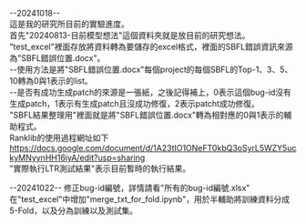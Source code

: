 --20241018--  
這是我的研究所目前的實驗進度。  
首先"20240813-目前模型想法"這個資料夾就是放目前的研究想法。  
"test_excel"裡面存放將資料轉為要儲存的excel格式，裡面的SBFL錯誤資訊來源為"SBFL錯誤位置.docx"。  
  --使用方法是將"SBFL錯誤位置.docx"每個project的每個SBFL的Top-1、3、5、10轉為0與1表示的list。  
  --是否有成功生成patch的來源是一張紙，之後記得補上，0表示這個bug-id沒有生成patch，1表示有生成patch且沒成功修復，2表示patcht成功修復。  
"SBFL結果整理用"裡面就是將"SBFL錯誤位置.docx"轉為相對應的0與1表示的輔助程式。  
Ranklib的使用過程網址如下  
https://docs.google.com/document/d/1A23tIO1ONeFT0kbQ3oSyrL5WZY5uckyMNyynHH16iyA/edit?usp=sharing  
"實際執行LTR測試結果"表示目前暫時的執行結果。  

--20241022--
修正bug-id編號，詳情請看"所有的bug-id編號.xlsx"  
在"test_excel"中增加"merge_txt_for_fold.ipynb"，用於半輔助將訓練資料分成5-Fold，以及分為訓練以及測試集。  
